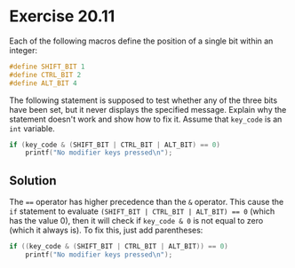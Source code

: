 # Exercise 20.11

Each of the following macros define the position of a single bit within an
integer:

```c
#define SHIFT_BIT 1
#define CTRL_BIT 2
#define ALT_BIT 4
```

The following statement is supposed to test whether any of the three bits have
been set, but it never displays the specified message. Explain why the statement
doesn't work and show how to fix it. Assume that `key_code` is an `int` variable.

```c
if (key_code & (SHIFT_BIT | CTRL_BIT | ALT_BIT) == 0)
    printf("No modifier keys pressed\n");
```

## Solution

The `==` operator has higher precedence than the `&` operator. This cause the
`if` statement to evaluate `(SHIFT_BIT | CTRL_BIT | ALT_BIT) == 0` (which has
the value 0), then it will check if `key_code & 0` is not equal to zero (which
it always is). To fix this, just add parentheses:

```c
if ((key_code & (SHIFT_BIT | CTRL_BIT | ALT_BIT)) == 0)
    printf("No modifier keys pressed\n");
```
